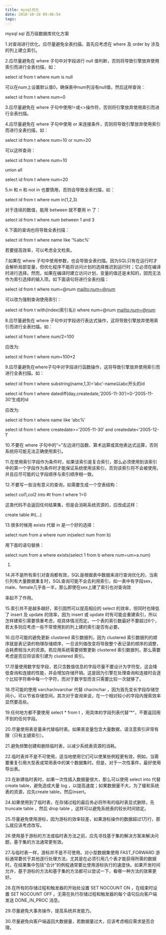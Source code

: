 ```yaml
---
title: mysql优化
date: 2018-10-18 09:46:54
tags:
---
```

mysql sql 百万级数据库优化方案

 

1.对查询进行优化，应尽量避免全表扫描，首先应考虑在 where 及 order by 涉及的列上建立索引。

2.应尽量避免在 where 子句中对字段进行 null 值判断，否则将导致引擎放弃使用索引而进行全表扫描，如：

select id from t where num is null

可以在num上设置默认值0，确保表中num列没有null值，然后这样查询：

select id from t where num=0

3.应尽量避免在 where 子句中使用!=或<>操作符，否则将引擎放弃使用索引而进行全表扫描。

4.应尽量避免在 where 子句中使用 or 来连接条件，否则将导致引擎放弃使用索引而进行全表扫描，如：

select id from t where num=10 or num=20

可以这样查询：

select id from t where num=10

union all

select id from t where num=20


5.in 和 n 和 not in 也要慎用，否则会导致全表扫描，如：

select id from t where num in(1,2,3)

对于连续的数值，能用 between 就不要用 in 了：

select id from t where num between 1 and 3

6.下面的查询也将导致全表扫描：

select id from t where name like ‘%abc%’

若要提高效率，可以考虑全文检索。

7.如果在 where 子句中使用参数，也会导致全表扫描。因为SQL只有在运行时才会解析局部变量，但优化程序不能将访问计划的选择推迟到运行时；它必须在编译时进行选择。然而，如果在编译时建立访问计划，变量的值还是未知的，因而无法作为索引选择的输入项。如下面语句将进行全表扫描：

select id from t where num=@num <mailto:num=@num>

可以改为强制查询使用索引：

select id from t with(index(索引名)) where num=@num <mailto:num=@num>

8.应尽量避免在 where 子句中对字段进行表达式操作，这将导致引擎放弃使用索引而进行全表扫描。如：

select id from t where num/2=100

应改为:

select id from t where num=100*2

9.应尽量避免在where子句中对字段进行函数操作，这将导致引擎放弃使用索引而进行全表扫描。如：

select id from t where substring(name,1,3)=’abc’-name以abc开头的id

select id from t where datediff(day,createdate,’2005-11-30′)=0-‘2005-11-30’生成的id

应改为:

select id from t where name like ‘abc%’

select id from t where createdate>=’2005-11-30′ and createdate<’2005-12-1′

10.不要在 where 子句中的“=”左边进行函数、算术运算或其他表达式运算，否则系统将可能无法正确使用索引。

11.在使用索引字段作为条件时，如果该索引是复合索引，那么必须使用到该索引中的第一个字段作为条件时才能保证系统使用该索引，否则该索引将不会被使用，并且应尽可能的让字段顺序与索引顺序相一致。

12.不要写一些没有意义的查询，如需要生成一个空表结构：

select col1,col2 into #t from t where 1=0

这类代码不会返回任何结果集，但是会消耗系统资源的，应改成这样：

create table #t(…)

13.很多时候用 exists 代替 in 是一个好的选择：

select num from a where num in(select num from b)

用下面的语句替换：

select num from a where exists(select 1 from b where num=um=a.num)

1)

14.并不是所有索引对查询都有效，SQL是根据表中数据来进行查询优化的，当索引列有大量数据重复时，SQL查询可能不会去利用索引，如一表中有字段sex，male、female几乎各一半，那么即使在sex上建了索引也对查询效

率起不了作用。

15.索引并不是越多越好，索引固然可以提高相应的 select 的效率，但同时也降低了 insert 及 update 的效率，因为 insert 或 update 时有可能会重建索引，所以怎样建索引需要慎重考虑，视具体情况而定。一个表的索引数最好不要超过6个，若太多则应考虑一些不常使用到的列上建的索引是否有必要。

16.应尽可能的避免更新 clustered 索引数据列，因为 clustered 索引数据列的顺序就是表记录的物理存储顺序，一旦该列值改变将导致整个表记录的顺序的调整，会耗费相当大的资源。若应用系统需要频繁更新 clustered 索引数据列，那么需要考虑是否应将该索引建为 clustered 索引。

17.尽量使用数字型字段，若只含数值信息的字段尽量不要设计为字符型，这会降低查询和连接的性能，并会增加存储开销。这是因为引擎在处理查询和连接时会逐个比较字符串中每一个字符，而对于数字型而言只需要比较一次就够了。

18.尽可能的使用 varchar/nvarchar 代替 char/nchar ，因为首先变长字段存储空间小，可以节省存储空间，其次对于查询来说，在一个相对较小的字段内搜索效率显然要高些。

19.任何地方都不要使用 select * from t ，用具体的字段列表代替“*”，不要返回用不到的任何字段。

20.尽量使用表变量来代替临时表。如果表变量包含大量数据，请注意索引非常有限（只有主键索引）。

21.避免频繁创建和删除临时表，以减少系统表资源的消耗。

22.临时表并不是不可使用，适当地使用它们可以使某些例程更有效，例如，当需要重复引用大型表或常用表中的某个数据集时。但是，对于一次性事件，最好使用导出表。

23.在新建临时表时，如果一次性插入数据量很大，那么可以使用 select into 代替 create table，避免造成大量 log ，以提高速度；如果数据量不大，为了缓和系统表的资源，应先create table，然后insert。

24.如果使用到了临时表，在存储过程的最后务必将所有的临时表显式删除，先 truncate table ，然后 drop table ，这样可以避免系统表的较长时间锁定。

25.尽量避免使用游标，因为游标的效率较差，如果游标操作的数据超过1万行，那么就应该考虑改写。

26.使用基于游标的方法或临时表方法之前，应先寻找基于集的解决方案来解决问题，基于集的方法通常更有效。

27.与临时表一样，游标并不是不可使用。对小型数据集使用 FAST_FORWARD 游标通常要优于其他逐行处理方法，尤其是在必须引用几个表才能获得所需的数据时。在结果集中包括“合计”的例程通常要比使用游标执行的速度快。如果开发时间允许，基于游标的方法和基于集的方法都可以尝试一下，看哪一种方法的效果更好。

28.在所有的存储过程和触发器的开始处设置 SET NOCOUNT ON ，在结束时设置 SET NOCOUNT OFF 。无需在执行存储过程和触发器的每个语句后向客户端发送 DONE_IN_PROC 消息。

29.尽量避免大事务操作，提高系统并发能力。

30.尽量避免向客户端返回大数据量，若数据量过大，应该考虑相应需求是否合理。